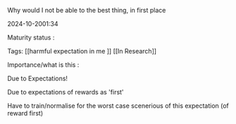 

Why would I not be able to the best thing, in first place

2024-10-2001:34

Maturity  status : 

Tags: [[harmful expectation in me ]] [[In Research]]

Importance/what is this  : 



Due to Expectations! 

Due to expectations of rewards as 'first' 

Have to train/normalise for the worst case scenerious of this expectation (of reward first)